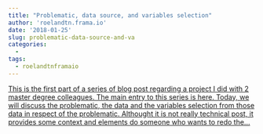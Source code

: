 ```yaml
---
title: "Problematic, data source, and variables selection"
author: 'roelandtn.frama.io'
date: '2018-01-25'
slug: problematic-data-source-and-va
categories:
  - 
tags:
  - roelandtnframaio
---
```


[This is the first part of a series of blog post regarding a project I did with 2 master degree colleagues. The main entry to this series is here. Today, we will discuss the problematic, the data and the variables selection from those data in respect of the problematic. Althought it is not really technical post, it provides some context and elements do someone who wants to redo the...<click to read more>](https://roelandtn.frama.io/post/problematic-data-source-and-variable-selection/)

